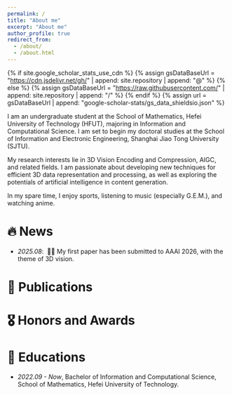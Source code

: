 ```yaml
---
permalink: /
title: "About me"
excerpt: "About me"
author_profile: true
redirect_from: 
  - /about/
  - /about.html
---
```


{% if site.google_scholar_stats_use_cdn %}
{% assign gsDataBaseUrl = "https://cdn.jsdelivr.net/gh/" | append: site.repository | append: "@" %}
{% else %}
{% assign gsDataBaseUrl = "https://raw.githubusercontent.com/" | append: site.repository | append: "/" %}
{% endif %}
{% assign url = gsDataBaseUrl | append: "google-scholar-stats/gs_data_shieldsio.json" %}

<span class='anchor' id='about-me'></span>

I am an undergraduate student at the School of Mathematics, Hefei University of Technology (HFUT), majoring in Information and Computational Science. I am set to begin my doctoral studies at the School of Information and Electronic Engineering, Shanghai Jiao Tong University (SJTU).

My research interests lie in 3D Vision Encoding and Compression, AIGC, and related fields. I am passionate about developing new techniques for efficient 3D data representation and processing, as well as exploring the potentials of artificial intelligence in content generation.

In my spare time, I enjoy sports, listening to music (especially G.E.M.), and watching anime.


# 🔥 News
- *2025.08*: &nbsp;🎉🎉 My first paper has been submitted to AAAI 2026, with the theme of 3D vision.
# 📝 Publications 

# 🎖 Honors and Awards


# 📖 Educations
- *2022.09 - Now*, Bachelor of Information and Computational Science, School of Mathematics, Hefei University of Technology.
